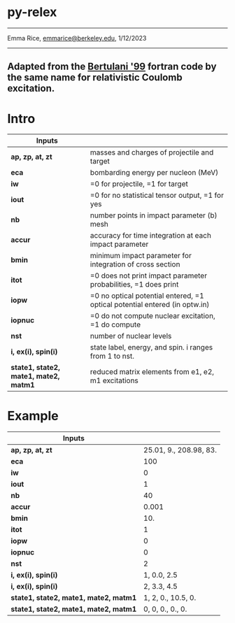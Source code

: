 # py-relex
---
Emma Rice,
emmarice@berkeley.edu,
1/12/2023

---
Adapted from the [Bertulani '99](https://www.sciencedirect.com/science/article/pii/S0010465598001416) fortran code by the same name for relativistic Coulomb excitation.
---
# Intro


|  Inputs |   |  
|---|---|
| **ap, zp, at, zt**  |  masses and charges of projectile and target | 
| **eca**  | bombarding energy per nucleon (MeV) | 
| **iw** | =0 for projectile, =1 for target  |  
|**iout**  | =0 for no statistical tensor output, =1 for yes  |  
| **nb**  | number points in impact parameter (b) mesh  |  
| **accur**  | accuracy for time integration at each impact parameter  |  
| **bmin**  | minimum impact parameter for integration of cross section  |  
| **itot**  | =0 does not print impact parameter probabilities, =1 does print|  
| **iopw**  |=0 no optical potential entered, =1 optical potential entered (in optw.in)|  
| **iopnuc**  | =0 do not compute nuclear excitation, =1 do compute  |  
| **nst**  | number of nuclear levels  |  
| **i, ex(i), spin(i)**  | state label, energy, and spin. i ranges from 1 to nst.  |  
|**state1, state2, mate1, mate2, matm1**  | reduced matrix elements from e1, e2, m1 excitations  |  



# Example

|  Inputs |   |  
|---|---|
| **ap, zp, at, zt**  | 25.01, 9., 208.98, 83.  | 
| **eca**  | 100 | 
| **iw** | 0 |  
|**iout**  | 1  |  
| **nb**  | 40 |  
| **accur**  | 0.001 |  
| **bmin**  | 10. |  
| **itot**  | 1 |  
| **iopw**  | 0 |  
| **iopnuc**  | 0 |  
| **nst**  | 2 |  
| **i, ex(i), spin(i)**  | 1, 0.0, 2.5  |  
| **i, ex(i), spin(i)**  | 2, 3.3, 4.5  | 
|**state1, state2, mate1, mate2, matm1**  | 1, 2, 0., 10.5, 0. |  
|**state1, state2, mate1, mate2, matm1**  | 0, 0, 0., 0., 0. | 
